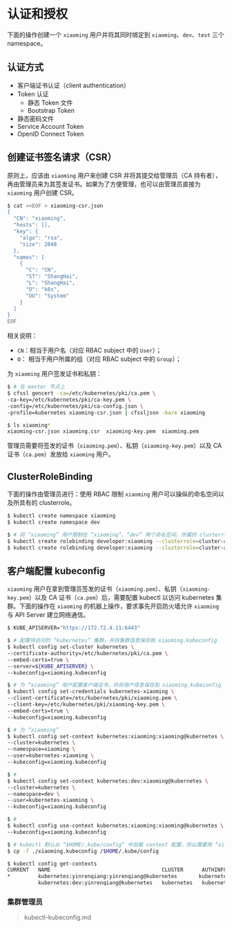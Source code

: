 # 认证和授权

下面的操作创建一个 `xiaoming` 用户并将其同时绑定到 `xiaoming`、`dev`、`test` 三个 namespace。


## 认证方式

* 客户端证书认证（client authentication）
* Token 认证
  * 静态 Token 文件
  * Bootstrap Token
* 静态密码文件
* Service Account Token
* OpenID Connect Token



## 创建证书签名请求（CSR）

原则上，应该由 `xiaoming` 用户来创建 CSR 并将其提交给管理员（CA 持有者），再由管理员来为其签发证书。如果为了方便管理，也可以由管理员直接为 `xiaoming` 用户创建 CSR。

```bash
$ cat <<EOF > xiaoming-csr.json
{
  "CN": "xiaoming",
  "hosts": [],
  "key": {
    "algo": "rsa",
    "size": 2048
  },
  "names": [
    {
      "C": "CN",
      "ST": "ShangHai",
      "L": "ShangHai",
      "O": "k8s",
      "OU": "System"
    }
  ]
}
EOF
```

相关说明：
  * `CN`：相当于用户名（对应 RBAC subject 中的 `User`）；
  * `O`： 相当于用户所属的组（对应 RBAC subject 中的 `Group`）；


为 `xiaoming` 用户签发证书和私钥：

```bash
$ # 在 master 节点上
$ cfssl gencert -ca=/etc/kubernetes/pki/ca.pem \
-ca-key=/etc/kubernetes/pki/ca-key.pem \
-config=/etc/kubernetes/pki/ca-config.json \
-profile=kubernetes xiaoming-csr.json | cfssljson -bare xiaoming

$ ls xiaoming*
xiaoming-csr.json xiaoming.csr  xiaoming-key.pem  xiaoming.pem
```

管理员需要将签发的证书（`xiaoming.pem`）、私钥（`xiaoming-key.pem`）以及 CA 证书（`ca.pem`）发放给 `xiaoming` 用户。


## ClusterRoleBinding

下面的操作由管理员进行：使用 RBAC 限制 `xiaoming` 用户可以操纵的命名空间以及所具有的 clusterrole。

```bash
$ kubectl create namespace xiaoming
$ kubectl create namespace dev

$ # 将 “xiaoming” 用户限制在 “xiaoming”、“dev” 两个命名空间，所属的 clusterrole 为 “admin”；--user 需要和 CSR 中的 CN 保持一致
$ kubectl create rolebinding developer:xiaoming --clusterrole=cluster-admin --user=xiaoming --namespace=xiaoming
$ kubectl create rolebinding developer:xiaoming --clusterrole=cluster-admin --user=xiaoming --namespace=dev
```


## 客户端配置 kubeconfig

`xiaoming` 用户在拿到管理员签发的证书（`xiaoming.pem`）、私钥（`xiaoming-key.pem`）以及 CA 证书（`ca.pem`）后，需要配置 kubectl 以访问 kubernetes 集群。下面的操作在 `xiaoming` 的机器上操作，要求事先开启防火墙允许 `xiaoming` 与 API Server 建立网络通信。

```bash
$ KUBE_APISERVER="https://172.72.4.11:6443"

$ # 配置待访问的 “kubernetes” 集群，并将集群信息保存到 xiaoming.kubeconfig
$ kubectl config set-cluster kubernetes \
--certificate-authority=/etc/kubernetes/pki/ca.pem \
--embed-certs=true \
--server=${KUBE_APISERVER} \
--kubeconfig=xiaoming.kubeconfig

$ # 为 “xiaoming” 用户配置客户端证书，并将用户信息保存到 xiaoming.kubeconfig
$ kubectl config set-credentials kubernetes-xiaoming \
--client-certificate=/etc/kubernetes/pki/xiaoming.pem \
--client-key=/etc/kubernetes/pki/xiaoming-key.pem \
--embed-certs=true \
--kubeconfig=xiaoming.kubeconfig

$ # 为 “xiaoming”
$ kubectl config set-context kubernetes:xiaoming:xiaoming@kubernetes \
--cluster=kubernetes \
--namespace=xiaoming \
--user=kubernetes-xiaoming \
--kubeconfig=xiaoming.kubeconfig

$ #
$ kubectl config set-context kubernetes:dev:xiaoming@kubernetes \
--cluster=kubernetes \
--namespace=dev \
--user=kubernetes-xiaoming \
--kubeconfig=xiaoming.kubeconfig

$ #
$ kubectl config use-context kubernetes:xiaoming:xiaoming@kubernetes \
--kubeconfig=xiaoming.kubeconfig

$ # kubectl 默认从 “$HOME/.kube/config” 中加载 context 配置，所以需要用 “xiaoming.kubeconfig” 文件替换默认配置
$ cp -f ./xiaoming.kubeconfig /$HOME/.kube/config

$ kubectl config get-contexts
CURRENT   NAME                                    CLUSTER      AUTHINFO                 NAMESPACE
*         kubernetes:yinrenqiang:yinrenqiang@kubernetes       kubernetes   kubernetes-yinrenqiang   yinrenqiang
          kubernetes:dev:yinrenqiang@kubernetes   kubernetes   kubernetes-yinrenqiang   dev
```


### 集群管理员

> kubectl-kubeconfig.md
